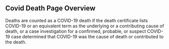 ##  Covid Death Page Overview

Deaths are counted as a COVID-19 death if the death certificate lists COVID-19 or an equivalent term as the underlying or a contributing cause of death, or a case investigation for a confirmed, probable, or suspect COVID-19 case determined that COVID-19 was the cause of death or contributed to the death. 

